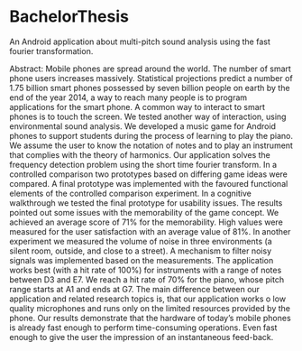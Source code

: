 # BachelorThesis
An Android application about multi-pitch sound analysis using the fast fourier transformation.

Abstract:
Mobile phones are spread around the world. The number of smart phone users increases massively.
Statistical projections predict a number of 1.75 billion smart phones possessed by seven
billion people on earth by the end of the year 2014, a way to reach many people is to program
applications for the smart phone. A common way to interact to smart phones is to touch the
screen. We tested another way of interaction, using environmental sound analysis. We developed
a music game for Android phones to support students during the process of learning to
play the piano. We assume the user to know the notation of notes and to play an instrument that
complies with the theory of harmonics. Our application solves the frequency detection problem
using the short time fourier transform. In a controlled comparison two prototypes based
on differing game ideas were compared. A final prototype was implemented with the favoured
functional elements of the controlled comparison experiment. In a cognitive walkthrough we
tested the final prototype for usability issues. The results pointed out some issues with the
memorability of the game concept. We achieved an average score of 71% for the memorability.
High values were measured for the user satisfaction with an average value of 81%. In another
experiment we measured the volume of noise in three environments (a silent room, outside, and
close to a street). A mechanism to filter noisy signals was implemented based on the measurements.
The application works best (with a hit rate of 100%) for instruments with a range of
notes between D3 and E7. We reach a hit rate of 70% for the piano, whose pitch range starts
at A1 and ends at G7. The main difference between our application and related research topics
is, that our application works o low quality microphones and runs only on the limited resources
provided by the phone. Our results demonstrate that the hardware of today’s mobile phones is
already fast enough to perform time-consuming operations. Even fast enough to give the user
the impression of an instantaneous feed-back.
